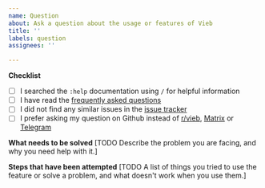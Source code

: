 ```yaml
---
name: Question
about: Ask a question about the usage or features of Vieb
title: ''
labels: question
assignees: ''

---
```


**Checklist**
- [ ] I searched the `:help` documentation using `/` for helpful information
- [ ] I have read the [frequently asked questions](https://github.com/Jelmerro/Vieb/blob/master/FAQ.md)
- [ ] I did not find any similar issues in the [issue tracker](https://github.com/Jelmerro/Vieb/issues)
- [ ] I prefer asking my question on Github instead of [r/vieb](https://www.reddit.com/r/vieb/), [Matrix](https://matrix.to/#/#vieb:matrix.org) or [Telegram](https://t.me/vieb_general)

**What needs to be solved**
[TODO Describe the problem you are facing, and why you need help with it.]

**Steps that have been attempted**
[TODO A list of things you tried to use the feature or solve a problem, and what doesn't work when you use them.]
